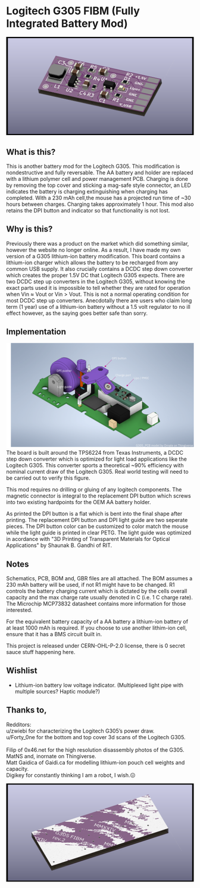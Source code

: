 # Logitech G305 FIBM (Fully Integrated Battery Mod)

![G305_lipo_PMIC.png](/Resources/G305_lipo_PMIC_F_2a.png)

## What is this?
  This is another battery mod for the Logitech G305. This modification is nondestructive and fully reversable.  The AA battery and holder are replaced with a lithium polymer
cell and power management PCB.  Charging is done by removing the top cover and sticking a mag-safe style connector, an LED indicates the battery is charging 
extinguishing when charging has completed. With a 230 mAh cell,the mouse has a projected run time of ~30 hours between charges. Charging takes approximately 
1 hour.  This mod also retains the DPI button and indicator so that functionality is not lost.  

## Why is this?
  Previously there was a product on the market which did something similar, however the website no longer online.  As a result, I have made my own version of a G305
lithium-ion battery modification.  This board contains a lithium-ion charger which allows the battery to be recharged from any common USB supply.  It also crucially contains 
a DCDC step down converter which creates the proper 1.5V DC that Logitech G305 expects.  There are two DCDC step up converters in the Logitech G305, without knowing the 
exact parts used it is impossible to tell whether they are rated for operation when Vin ≈ Vout or Vin > Vout.  This is not a normal operating condition for most DCDC step up converters.
Anecdotally there are users who claim long term (1 year) use of a lithium-ion battery without a 1.5 volt regulator to no ill effect however, as the saying goes better safe than sorry.

## Implementation
![G305_lipo_PMIC.png](/Resources/g305_FBIM_mockup_point.png)
  The board is built around the TPS6224 from Texas Instruments, a DCDC step down converter which is optimized for light load applications like the Logitech G305.  This converter sports a theoretical ~90% efficiency with nominal current draw of the Logitech G305.  Real world testing will need to be carried out to verify this figure.

  This mod requires no drilling or gluing of any logitech components. The magnetic connector is integral to the replacement DPI button which screws into two existing hardpoints for the OEM AA battery holder.  
  
  As printed the DPI button is a flat which is bent into the final shape after printing.  The 
replacement DPI button and DPI light guide are two seperate pieces. The DPI button color can be customized to color match the mouse while the light guide is printed in clear PETG. The light guide was optimized in acordance with "3D Printing of Transparent Materials for Optical Applications" by Shaunak B. Gandhi of RIT.

## Notes
  Schematics, PCB, BOM and, GBR files are all attached.  The BOM assumes a 230 mAh battery will be used, if not R1 might have to be changed.  R1 controls the battery charging 
current which is dictated by the cells overall capacity and the max charge rate usually denoted in C (i.e. 1 C charge rate). The Microchip MCP73832 datasheet contains more information 
for those interested. 

For the equivalent battery capacity of a AA battery a lithium-ion battery of at least 1000 mAh is required.  If you choose to use another lithim-ion cell, ensure that it has a BMS circuit built in.

  This project is released under CERN-OHL-P-2.0 license, there is 0 secret sauce stuff happening here.

## Wishlist
- Lithium-ion battery low voltage indicator. (Multiplexed light pipe with multiple sources? Haptic module?)

## Thanks to,
Redditors:<br>
u/zwiebi for characterizing the Logitech G305’s power draw.<br>
u/Forty_0ne for the bottom and top cover 3d scans of the Logitech G305.<br>
<br>
Filip of 0x46.net for the high resolution disassembly photos of the G305.<br>
MatNS and, inornate on Thingiverse.<br>
Matt Gaidica of Gaidi.ca for modelling lithium-ion pouch cell weights and capacity.<br>
Digikey for constantly thinking I am a robot, I wish.😖<br>

![G305_lipo_PMIC_B.png](/Resources/G305_lipo_PMIC_B_2a.png)
